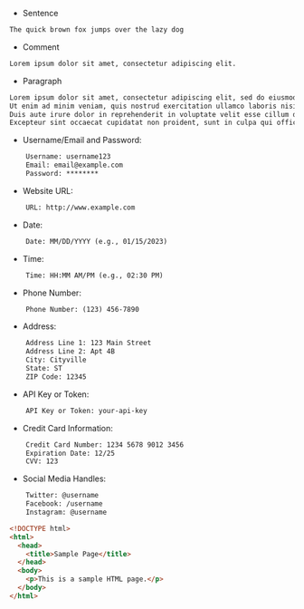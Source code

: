 - Sentence

```txt
The quick brown fox jumps over the lazy dog
```

- Comment

```txt
Lorem ipsum dolor sit amet, consectetur adipiscing elit.
```

- Paragraph

```txt
Lorem ipsum dolor sit amet, consectetur adipiscing elit, sed do eiusmod tempor incididunt ut labore et dolore magna aliqua.
Ut enim ad minim veniam, quis nostrud exercitation ullamco laboris nisi ut aliquip ex ea commodo consequat.
Duis aute irure dolor in reprehenderit in voluptate velit esse cillum dolore eu fugiat nulla pariatur.
Excepteur sint occaecat cupidatat non proident, sunt in culpa qui officia deserunt mollit anim id est laborum.
```

- Username/Email and Password:

```txt
    Username: username123
    Email: email@example.com
    Password: ********
```

- Website URL:

```txt
    URL: http://www.example.com
```

- Date:

```txt
    Date: MM/DD/YYYY (e.g., 01/15/2023)
```

- Time:

```txt
    Time: HH:MM AM/PM (e.g., 02:30 PM)
```

- Phone Number:

```txt
    Phone Number: (123) 456-7890
```

- Address:

```txt
    Address Line 1: 123 Main Street
    Address Line 2: Apt 4B
    City: Cityville
    State: ST
    ZIP Code: 12345
```

- API Key or Token:

```txt
    API Key or Token: your-api-key
```

- Credit Card Information:

```txt
    Credit Card Number: 1234 5678 9012 3456
    Expiration Date: 12/25
    CVV: 123
```

- Social Media Handles:

```txt
    Twitter: @username
    Facebook: /username
    Instagram: @username
```

```html
<!DOCTYPE html>
<html>
  <head>
    <title>Sample Page</title>
  </head>
  <body>
    <p>This is a sample HTML page.</p>
  </body>
</html>
```

